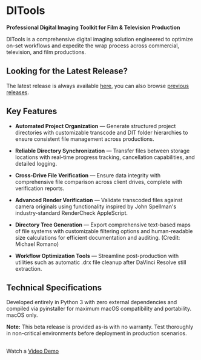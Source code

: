 # DITools

**Professional Digital Imaging Toolkit for Film & Television Production**

DITools is a comprehensive digital imaging solution engineered to optimize on-set workflows and expedite the wrap process across commercial, television, and film productions.

## Looking for the Latest Release?
The latest release is always available [here](https://github.com/steveharnell/DITools/releases/tag/latest), you can also browse [previous releases](https://github.com/steveharnell/DITools/releases/).

## Key Features

* **Automated Project Organization** — Generate structured project directories with customizable transcode and DIT folder hierarchies to ensure consistent file management across productions.

* **Reliable Directory Synchronization** — Transfer files between storage locations with real-time progress tracking, cancellation capabilities, and detailed logging.

* **Cross-Drive File Verification** — Ensure data integrity with comprehensive file comparison across client drives, complete with verification reports.

* **Advanced Render Verification** — Validate transcoded files against camera originals using functionality inspired by John Spellman's industry-standard RenderCheck AppleScript.

* **Directory Tree Generation** — Export comprehensive text-based maps of file systems with customizable filtering options and human-readable size calculations for efficient documentation and auditing. (Credit: Michael Romano)

* **Workflow Optimization Tools** — Streamline post-production with utilities such as automatic .drx file cleanup after DaVinci Resolve still extraction.

## Technical Specifications

Developed entirely in Python 3 with zero external dependencies and compiled via pyinstaller for maximum macOS compatibility and portability. macOS only.

**Note:** This beta release is provided as-is with no warranty. Test thoroughly in non-critical environments before deployment in production scenarios.

##

Watch a [Video Demo](https://vimeo.com/1063427223?share=copy)
